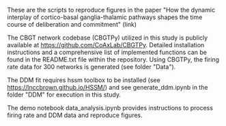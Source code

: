 These are the scripts to reproduce figures in the paper "How the dynamic interplay of cortico-basal ganglia-thalamic pathways shapes the time course of deliberation and commitment" (link)

The CBGT network codebase (CBGTPy) utilized in this study is publicly available at https://github.com/CoAxLab/CBGTPy. Detailed installation instructions and a comprehensive list of implemented functions can be found in the README.txt file within the repository. Using CBGTPy, the firing rate data for 300 networks is generated (see folder "Data").

The DDM fit requires hssm toolbox to be installed (see https://lnccbrown.github.io/HSSM/) and see generate_ddm.ipynb in the folder "DDM" for execution in this study. 

The demo notebook data_analysis.ipynb provides instructions to process firing rate and DDM data and reproduce figures.
